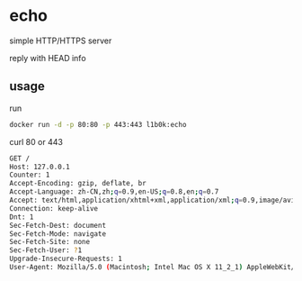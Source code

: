 # echo

simple HTTP/HTTPS server

reply with HEAD info

## usage

run

```sh
docker run -d -p 80:80 -p 443:443 l1b0k:echo
```

curl 80 or 443

```sh
GET /
Host: 127.0.0.1
Counter: 1
Accept-Encoding: gzip, deflate, br
Accept-Language: zh-CN,zh;q=0.9,en-US;q=0.8,en;q=0.7
Accept: text/html,application/xhtml+xml,application/xml;q=0.9,image/avif,image/webp,image/apng,*/*;q=0.8,application/signed-exchange;v=b3;q=0.9
Connection: keep-alive
Dnt: 1
Sec-Fetch-Dest: document
Sec-Fetch-Mode: navigate
Sec-Fetch-Site: none
Sec-Fetch-User: ?1
Upgrade-Insecure-Requests: 1
User-Agent: Mozilla/5.0 (Macintosh; Intel Mac OS X 11_2_1) AppleWebKit/537.36 (KHTML, like Gecko) Chrome/88.0.4324.192 Safari/537.36
```